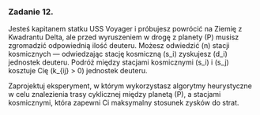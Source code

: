 ### Zadanie 12.

Jesteś kapitanem statku USS Voyager i próbujesz powrócić na Ziemię z Kwadrantu Delta, ale przed wyruszeniem w drogę z planety \(P\) musisz zgromadzić odpowiednią ilość deuteru. Możesz odwiedzić \(n\) stacji kosmicznych — odwiedzając stację kosmiczną \(s_i\) zyskujesz \(d_i\) jednostek deuteru. Podróż między stacjami kosmicznymi \(s_i\) i \(s_j\) kosztuje Cię \(k_{ij} > 0\) jednostek deuteru.

Zaprojektuj eksperyment, w którym wykorzystasz algorytmy heurystyczne w celu znalezienia trasy cyklicznej między planetą \(P\), a stacjami kosmicznymi, która zapewni Ci maksymalny stosunek zysków do strat.
